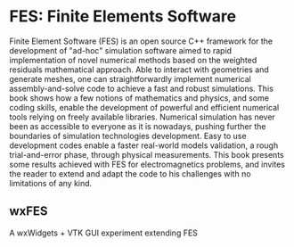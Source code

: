 # FES: Finite Elements Software
Finite Element Software (FES) is an open source C++ framework for the development of "ad-hoc" simulation software aimed to rapid implementation of novel numerical methods based on the weighted residuals mathematical approach. Able to interact with geometries and generate meshes, one can straightforwardly implement numerical assembly-and-solve code to achieve a fast and robust simulations. This book shows how a few notions of mathematics and physics, and some coding skills, enable the development of powerful and efficient numerical tools relying on freely available libraries. Numerical simulation has never been as accessible to everyone as it is nowadays, pushing further the boundaries of simulation technologies development. Easy to use development codes enable a faster real-world models validation, a rough trial-and-error phase, through physical measurements. This book presents some results achieved with FES for electromagnetics problems, and invites the reader to extend and adapt the code to his challenges with no limitations of any kind.

## wxFES
A wxWidgets + VTK GUI experiment extending FES
